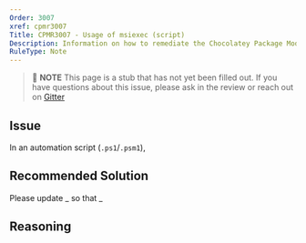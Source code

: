 ```yaml
---
Order: 3007
xref: cpmr3007
Title: CPMR3007 - Usage of msiexec (script)
Description: Information on how to remediate the Chocolatey Package Moderation Rule 3007
RuleType: Note
---
```


> :memo: **NOTE** This page is a stub that has not yet been filled out. If you have questions about this issue, please ask in the review or reach out on [Gitter](https://gitter.im/chocolatey/chocolatey.org)

## Issue

In an automation script (`.ps1`/`.psm1`),

## Recommended Solution

Please update _ so that _

## Reasoning
